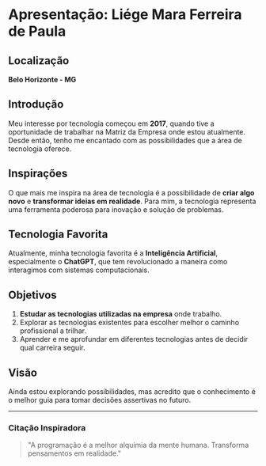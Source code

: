 # Apresentação: Liége Mara Ferreira de Paula

## Localização
**Belo Horizonte - MG**

## Introdução
Meu interesse por tecnologia começou em **2017**, quando tive a oportunidade de trabalhar na Matriz da Empresa onde estou atualmente. Desde então, tenho me encantado com as possibilidades que a área de tecnologia oferece.

## Inspirações
O que mais me inspira na área de tecnologia é a possibilidade de **criar algo novo** e **transformar ideias em realidade**. Para mim, a tecnologia representa uma ferramenta poderosa para inovação e solução de problemas.

## Tecnologia Favorita
Atualmente, minha tecnologia favorita é a **Inteligência Artificial**, especialmente o **ChatGPT**, que tem revolucionado a maneira como interagimos com sistemas computacionais.

## Objetivos
1. **Estudar as tecnologias utilizadas na empresa** onde trabalho.
2. Explorar as tecnologias existentes para escolher melhor o caminho profissional a trilhar.
3. Aprender e me aprofundar em diferentes tecnologias antes de decidir qual carreira seguir.

## Visão
Ainda estou explorando possibilidades, mas acredito que o conhecimento é o melhor guia para tomar decisões assertivas no futuro.

---

### Citação Inspiradora
> "A programação é a melhor alquimia da mente humana. Transforma pensamentos em realidade."

